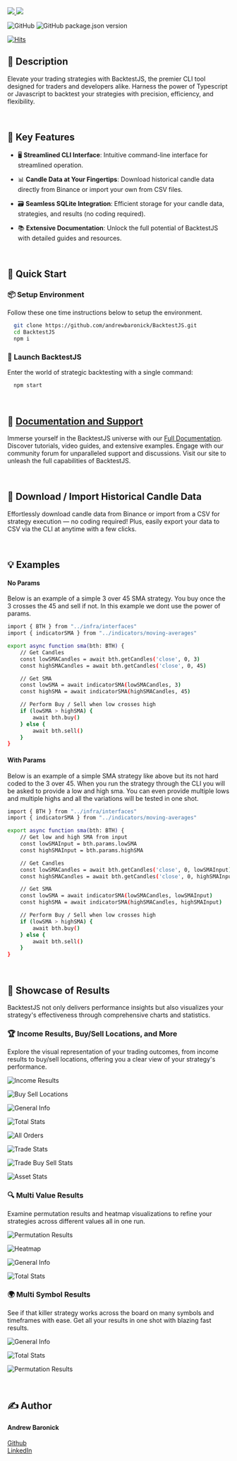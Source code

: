 <a href="https://github.com#gh-light-mode-only">
  <img src="http://backtestjs.com/wp-content/uploads/2024/02/BacktestJS-Black-Logo-1.png">
</a>
<a href="https://github.com#gh-dark-mode-only">
  <img src="http://backtestjs.com/wp-content/uploads/2024/02/BacktestJS-White-Logo-1.png">
</a>


![GitHub](https://img.shields.io/github/license/andrewbaronick/BacktestJS) 
![GitHub package.json version](https://img.shields.io/github/package-json/v/andrewbaronick/BacktestJS) 


[![Hits](https://hits.seeyoufarm.com/api/count/incr/badge.svg?url=https%3A%2F%2Fgithub.com%2Fandrewbaronick%2FBacktestJS%2Fhit-counter&count_bg=%2379C83D&title_bg=%23555555&icon=&icon_color=%23E7E7E7&title=Views&edge_flat=false)](https://hits.seeyoufarm.com)

## 📜 Description
Elevate your trading strategies with BacktestJS, the premier CLI tool designed for traders and developers alike. Harness the power of Typescript or Javascript to backtest your strategies with precision, efficiency, and flexibility.

&nbsp;  
## 🌟 Key Features
- 🖥️ **Streamlined CLI Interface**: Intuitive command-line interface for streamlined operation.

- 📊 **Candle Data at Your Fingertips**: Download historical candle data directly from Binance or import your own from CSV files.

- 🗃️ **Seamless SQLite Integration**: Efficient storage for your candle data, strategies, and results (no coding required).

- 📚 **Extensive Documentation**: Unlock the full potential of BacktestJS with detailed guides and resources.

&nbsp;  
## 🚀 Quick Start
### 📦 Setup Environment
Follow these one time instructions below to setup the environment.
```bash
  git clone https://github.com/andrewbaronick/BacktestJS.git
  cd BacktestJS
  npm i
```

### 🌈 Launch BacktestJS
Enter the world of strategic backtesting with a single command:
```bash
  npm start
```

&nbsp;  
## 📖 [Documentation and Support](http://backtestjs.com)
Immerse yourself in the BacktestJS universe with our [Full Documentation](http://backtestjs.com). Discover tutorials, video guides, and extensive examples. Engage with our community forum for unparalleled support and discussions. Visit our site to unleash the full capabilities of BacktestJS.

&nbsp;  
## 🔄 Download / Import Historical Candle Data
Effortlessly download candle data from Binance or import from a CSV for strategy execution — no coding required! Plus, easily export your data to CSV via the CLI at anytime with a few clicks.

&nbsp;  
## 💡 Examples

#### **No Params**

Below is an example of a simple 3 over 45 SMA strategy.  You buy once the 3 crosses the 45 and sell if not.  In this example we dont use the power of params.
```bash
import { BTH } from "../infra/interfaces"
import { indicatorSMA } from "../indicators/moving-averages"

export async function sma(bth: BTH) {
    // Get Candles
    const lowSMACandles = await bth.getCandles('close', 0, 3)
    const highSMACandles = await bth.getCandles('close', 0, 45)

    // Get SMA
    const lowSMA = await indicatorSMA(lowSMACandles, 3)
    const highSMA = await indicatorSMA(highSMACandles, 45)

    // Perform Buy / Sell when low crosses high
    if (lowSMA > highSMA) {
        await bth.buy()
    } else {
        await bth.sell()
    }
}
```

#### **With Params**
Below is an example of a simple SMA strategy like above but its not hard coded to the 3 over 45. When you run the strategy through the CLI you will be asked to provide a low and high sma.  You can even provide multiple lows and multiple highs and all the variations will be tested in one shot.

```bash
import { BTH } from "../infra/interfaces"
import { indicatorSMA } from "../indicators/moving-averages"

export async function sma(bth: BTH) {
    // Get low and high SMA from input
    const lowSMAInput = bth.params.lowSMA
    const highSMAInput = bth.params.highSMA

    // Get Candles
    const lowSMACandles = await bth.getCandles('close', 0, lowSMAInput)
    const highSMACandles = await bth.getCandles('close', 0, highSMAInput)

    // Get SMA
    const lowSMA = await indicatorSMA(lowSMACandles, lowSMAInput)
    const highSMA = await indicatorSMA(highSMACandles, highSMAInput)

    // Perform Buy / Sell when low crosses high
    if (lowSMA > highSMA) {
        await bth.buy()
    } else {
        await bth.sell()
    }
}
```

&nbsp;  
## 🎨 Showcase of Results
BacktestJS not only delivers performance insights but also visualizes your strategy's effectiveness through comprehensive charts and statistics.

### 🏆 Income Results, Buy/Sell Locations, and More
Explore the visual representation of your trading outcomes, from income results to buy/sell locations, offering you a clear view of your strategy's performance.

![Income Results](http://backtestjs.com/wp-content/uploads/2024/02/Trading-Results-Income-Results.png)

![Buy Sell Locations](http://backtestjs.com/wp-content/uploads/2024/02/Trading-Results-Buy-Sell-Locations.png)

![General Info](http://backtestjs.com/wp-content/uploads/2024/02/Trading-Results-General-Info.png)

![Total Stats](http://backtestjs.com/wp-content/uploads/2024/02/Trading-Results-Total-Stats.png)

![All Orders](http://backtestjs.com/wp-content/uploads/2024/02/Trading-Results-All-Orders.png)

![Trade Stats](http://backtestjs.com/wp-content/uploads/2024/02/Trading-Results-Trading-Stats.png)

![Trade Buy Sell Stats](http://backtestjs.com/wp-content/uploads/2024/02/Trading-Results-Trade-Buy-Sell-Stats.png)

![Asset Stats](http://backtestjs.com/wp-content/uploads/2024/02/Multi-Value-Symbol-Trading-Results-Asset-Stats.png)

### 🔍 Multi Value Results
Examine permutation results and heatmap visualizations to refine your strategies across different values all in one run.

![Permutation Results](http://backtestjs.com/wp-content/uploads/2024/02/Trading-Strategy-Results-Multi-Value-Permutation-Results.png)

![Heatmap](http://backtestjs.com/wp-content/uploads/2024/02/Trading-Strategy-Results-Multi-Value-Heatmap.png)

![General Info](http://backtestjs.com/wp-content/uploads/2024/02/Trading-Strategy-Results-Multi-Value-General-Info.png)

![Total Stats](http://backtestjs.com/wp-content/uploads/2024/02/Trading-Strategy-Results-Multi-Value-Total-Stats.png)

### 🌍 Multi Symbol Results
See if that killer strategy works across the board on many symbols and timeframes with ease.  Get all your results in one shot with blazing fast results.

![General Info](http://backtestjs.com/wp-content/uploads/2024/01/Multi-Symbol-Trading-Strategy-Results-General-Info.png)

![Total Stats](http://backtestjs.com/wp-content/uploads/2024/01/Multi-Symbol-Trading-Strategy-Results-Total-Stats.png)

![Permutation Results](http://backtestjs.com/wp-content/uploads/2024/01/Multi-Symbol-Trading-Strategy-Results-Permutation-Results.png)

&nbsp;  
## ✍️ Author

#### Andrew Baronick  

[Github](https://www.github.com/andrewbaronick)  
[LinkedIn](https://www.linkedin.com/in/andrew-baronick/)